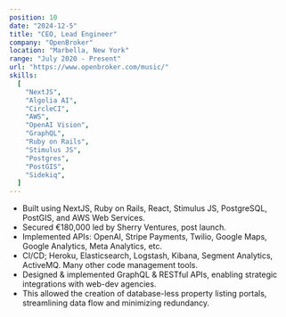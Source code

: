 ```yaml
---
position: 10
date: "2024-12-5"
title: "CEO, Lead Engineer"
company: "OpenBroker"
location: "Marbella, New York"
range: "July 2020 - Present"
url: "https://www.openbroker.com/music/"
skills:
  [
    "NextJS",
    "Algolia AI",
    "CircleCI",
    "AWS",
    "OpenAI Vision",
    "GraphQL",
    "Ruby on Rails",
    "Stimulus JS",
    "Postgres",
    "PostGIS",
    "Sidekiq",
  ]
---
```


- Built using NextJS, Ruby on Rails, React, Stimulus JS, PostgreSQL, PostGIS, and AWS Web
  Services.
- Secured €180,000 led by Sherry Ventures, post launch.
- Implemented APIs: OpenAI, Stripe Payments, Twilio, Google Maps, Google Analytics, Meta Analytics, etc.
- CI/CD; Heroku, Elasticsearch, Logstash, Kibana, Segment Analytics, ActiveMQ. Many other code
  management tools.
- Designed & implemented GraphQL & RESTful APIs, enabling strategic integrations with web-dev agencies.
- This allowed the creation of database-less property listing portals, streamlining data flow and minimizing
  redundancy.
